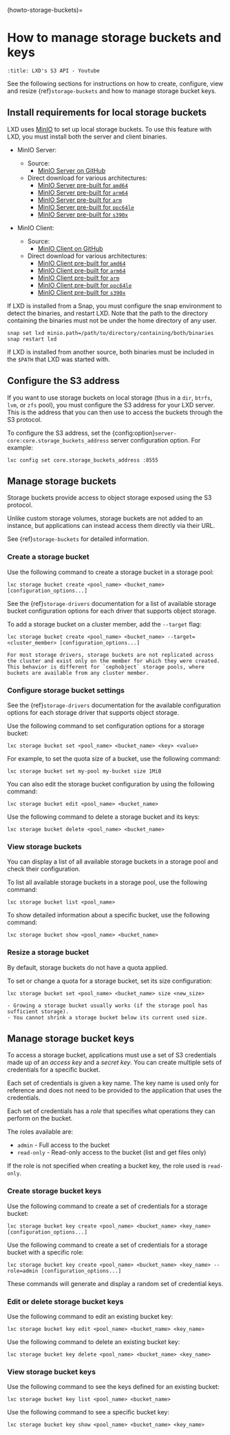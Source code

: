(howto-storage-buckets)=
# How to manage storage buckets and keys

```{youtube} https://www.youtube.com/watch?v=T1EeXPrjkEY
:title: LXD's S3 API - Youtube
```

See the following sections for instructions on how to create, configure, view and resize {ref}`storage-buckets` and how to manage storage bucket keys.

## Install requirements for local storage buckets

LXD uses [MinIO](https://min.io) to set up local storage buckets. To use this feature with LXD, you must install both the server and client binaries.

- MinIO Server:
   - Source:
      - [MinIO Server on GitHub](https://github.com/minio/minio)
   - Direct download for various architectures:
      - [MinIO Server pre-built for `amd64`](https://dl.min.io/server/minio/release/linux-amd64/minio)
      - [MinIO Server pre-built for `arm64`](https://dl.min.io/server/minio/release/linux-arm64/minio)
      - [MinIO Server pre-built for `arm`](https://dl.min.io/server/minio/release/linux-arm/minio)
      - [MinIO Server pre-built for `ppc64le`](https://dl.min.io/server/minio/release/linux-ppc64le/minio)
      - [MinIO Server pre-built for `s390x`](https://dl.min.io/server/minio/release/linux-s390x/minio)

- MinIO Client:
   - Source:
      - [MinIO Client on GitHub](https://github.com/minio/mc)
   - Direct download for various architectures:
      - [MinIO Client pre-built for `amd64`](https://dl.min.io/client/mc/release/linux-amd64/mc)
      - [MinIO Client pre-built for `arm64`](https://dl.min.io/client/mc/release/linux-arm64/mc)
      - [MinIO Client pre-built for `arm`](https://dl.min.io/client/mc/release/linux-arm/mc)
      - [MinIO Client pre-built for `ppc64le`](https://dl.min.io/client/mc/release/linux-ppc64le/mc)
      - [MinIO Client pre-built for `s390x`](https://dl.min.io/client/mc/release/linux-s390x/mc)

If LXD is installed from a Snap, you must configure the snap environment to detect the binaries, and restart LXD.
Note that the path to the directory containing the binaries must not be under the home directory of any user.

    snap set lxd minio.path=/path/to/directory/containing/both/binaries
    snap restart lxd

If LXD is installed from another source, both binaries must be included in the `$PATH` that LXD was started with.

## Configure the S3 address

If you want to use storage buckets on local storage (thus in a `dir`, `btrfs`, `lvm`, or `zfs` pool), you must configure the S3 address for your LXD server.
This is the address that you can then use to access the buckets through the S3 protocol.

To configure the S3 address, set the {config:option}`server-core:core.storage_buckets_address` server configuration option.
For example:

    lxc config set core.storage_buckets_address :8555

## Manage storage buckets

Storage buckets provide access to object storage exposed using the S3 protocol.

Unlike custom storage volumes, storage buckets are not added to an instance, but applications can instead access them directly via their URL.

See {ref}`storage-buckets` for detailed information.

### Create a storage bucket

Use the following command to create a storage bucket in a storage pool:

    lxc storage bucket create <pool_name> <bucket_name> [configuration_options...]

See the {ref}`storage-drivers` documentation for a list of available storage bucket configuration options for each driver that supports object storage.

To add a storage bucket on a cluster member, add the `--target` flag:

    lxc storage bucket create <pool_name> <bucket_name> --target=<cluster_member> [configuration_options...]

```{note}
For most storage drivers, storage buckets are not replicated across the cluster and exist only on the member for which they were created.
This behavior is different for `cephobject` storage pools, where buckets are available from any cluster member.
```

### Configure storage bucket settings

See the {ref}`storage-drivers` documentation for the available configuration options for each storage driver that supports object storage.

Use the following command to set configuration options for a storage bucket:

    lxc storage bucket set <pool_name> <bucket_name> <key> <value>

For example, to set the quota size of a bucket, use the following command:

    lxc storage bucket set my-pool my-bucket size 1MiB

You can also edit the storage bucket configuration by using the following command:

    lxc storage bucket edit <pool_name> <bucket_name>

Use the following command to delete a storage bucket and its keys:

    lxc storage bucket delete <pool_name> <bucket_name>

### View storage buckets

You can display a list of all available storage buckets in a storage pool and check their configuration.

To list all available storage buckets in a storage pool, use the following command:

    lxc storage bucket list <pool_name>

To show detailed information about a specific bucket, use the following command:

    lxc storage bucket show <pool_name> <bucket_name>

### Resize a storage bucket

By default, storage buckets do not have a quota applied.

To set or change a quota for a storage bucket, set its size configuration:

    lxc storage bucket set <pool_name> <bucket_name> size <new_size>

```{important}
- Growing a storage bucket usually works (if the storage pool has sufficient storage).
- You cannot shrink a storage bucket below its current used size.

```

## Manage storage bucket keys

To access a storage bucket, applications must use a set of S3 credentials made up of an *access key* and a *secret key*.
You can create multiple sets of credentials for a specific bucket.

Each set of credentials is given a key name.
The key name is used only for reference and does not need to be provided to the application that uses the credentials.

Each set of credentials has a *role* that specifies what operations they can perform on the bucket.

The roles available are:

- `admin` - Full access to the bucket
- `read-only` - Read-only access to the bucket (list and get files only)

If the role is not specified when creating a bucket key, the role used is `read-only`.

### Create storage bucket keys

Use the following command to create a set of credentials for a storage bucket:

    lxc storage bucket key create <pool_name> <bucket_name> <key_name> [configuration_options...]

Use the following command to create a set of credentials for a storage bucket with a specific role:

    lxc storage bucket key create <pool_name> <bucket_name> <key_name> --role=admin [configuration_options...]

These commands will generate and display a random set of credential keys.

### Edit or delete storage bucket keys

Use the following command to edit an existing bucket key:

    lxc storage bucket key edit <pool_name> <bucket_name> <key_name>

Use the following command to delete an existing bucket key:

    lxc storage bucket key delete <pool_name> <bucket_name> <key_name>

### View storage bucket keys

Use the following command to see the keys defined for an existing bucket:

    lxc storage bucket key list <pool_name> <bucket_name>

Use the following command to see a specific bucket key:

    lxc storage bucket key show <pool_name> <bucket_name> <key_name>
